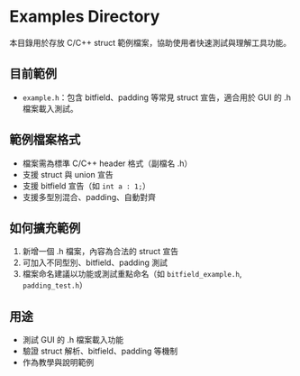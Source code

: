 # Examples Directory

本目錄用於存放 C/C++ struct 範例檔案，協助使用者快速測試與理解工具功能。

## 目前範例
- `example.h`：包含 bitfield、padding 等常見 struct 宣告，適合用於 GUI 的 .h 檔案載入測試。

## 範例檔案格式
- 檔案需為標準 C/C++ header 格式（副檔名 .h）
 - 支援 struct 與 union 宣告
- 支援 bitfield 宣告（如 `int a : 1;`）
- 支援多型別混合、padding、自動對齊

## 如何擴充範例
1. 新增一個 .h 檔案，內容為合法的 struct 宣告
2. 可加入不同型別、bitfield、padding 測試
3. 檔案命名建議以功能或測試重點命名（如 `bitfield_example.h`, `padding_test.h`）

## 用途
- 測試 GUI 的 .h 檔案載入功能
- 驗證 struct 解析、bitfield、padding 等機制
- 作為教學與說明範例 